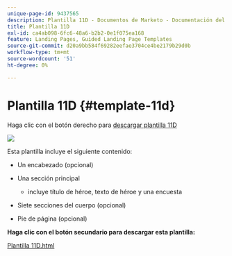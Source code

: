 ```yaml
---
unique-page-id: 9437565
description: Plantilla 11D - Documentos de Marketo - Documentación del producto
title: Plantilla 11D
exl-id: ca4ab098-6fc6-48a6-b2b2-0e1f075ea168
feature: Landing Pages, Guided Landing Page Templates
source-git-commit: d20a9bb584f69282eefae3704ce4be2179b29d0b
workflow-type: tm+mt
source-wordcount: '51'
ht-degree: 0%

---
```


# Plantilla 11D {#template-11d}

Haga clic con el botón derecho para [descargar plantilla 11D](https://experienceleague.adobe.com/landing/marketo/lp-templates/template-11d.html?lang=es)

![](assets/template-11d.png)

Esta plantilla incluye el siguiente contenido:

* Un encabezado (opcional)
* Una sección principal

   * incluye título de héroe, texto de héroe y una encuesta

* Siete secciones del cuerpo (opcional)
* Pie de página (opcional)

**Haga clic con el botón secundario para descargar esta plantilla:**

[Plantilla 11D.html](https://experienceleague.adobe.com/landing/marketo/lp-templates/template-11d.html?lang=es)
